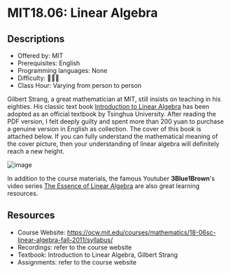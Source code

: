 # MIT18.06: Linear Algebra

## Descriptions

- Offered by: MIT
- Prerequisites: English
- Programming languages: None
- Difficulty: 🌟🌟🌟
- Class Hour: Varying from person to person

Gilbert Strang, a great mathematician at MIT, still insists on teaching in his eighties. His classic text book [Introduction to Linear Algebra](https://math.mit.edu/~gs/linearalgebra/) has been adopted as an official textbook by Tsinghua University. After reading the PDF version, I felt deeply guilty and spent more than 200 yuan to purchase a genuine version in English as collection. The cover of this book is attached below. If you can fully understand the mathematical meaning of the cover picture, then your understanding of linear algebra will definitely reach a new height.

![image](https://math.mit.edu/~gs/linearalgebra/linearalgebra5_Front.jpg)

In addition to the course materials, the famous Youtuber **3Blue1Brown**'s video series [The Essence of Linear Algebra](https://www.youtube.com/playlist?list=PLZHQObOWTQDPD3MizzM2xVFitgF8hE_ab) are also great learning resources.

## Resources

- Course Website: <https://ocw.mit.edu/courses/mathematics/18-06sc-linear-algebra-fall-2011/syllabus/>
- Recordings: refer to the course website
- Textbook: Introduction to Linear Algebra, Gilbert Strang
- Assignments: refer to the course website
